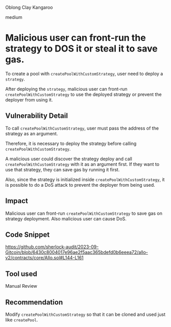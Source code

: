 Oblong Clay Kangaroo

medium

# Malicious user can front-run the strategy to DOS it or steal it to save gas.
To create a pool with `createPoolWithCustomStrategy`, user need to deploy a `strategy`.

After deploying the `strategy`, malicious user can front-run `createPoolWithCustomStrategy` to use the deployed strategy or prevent the deployer from using it.

## Vulnerability Detail
To call `createPoolWithCustomStrategy`, user must pass the address of the strategy as an argument.

Therefore, it is necessary to deploy the strategy before calling `createPoolWithCustomStrategy`.

A malicious user could discover the strategy deploy and call `createPoolWithCustomStrategy` with it as an argument first. If they want to use that strategy, they can save gas by running it first.

Also, since the strategy is initialized inside `createPoolWithCustomStrategy`, it is possible to do a DoS attack to prevent the deployer from being used.

## Impact
Malicious user can front-run `createPoolWithCustomStrategy` to save gas on strategy deployment. 
Also malicious user can cause DoS.

## Code Snippet
https://github.com/sherlock-audit/2023-09-Gitcoin/blob/6430c8004017e96ae2f5aac365bdefd0b6eeea72/allo-v2/contracts/core/Allo.sol#L144-L161

## Tool used

Manual Review

## Recommendation
Modify `createPoolWithCustomStrategy` so that it can be cloned and used just like `createPool`.